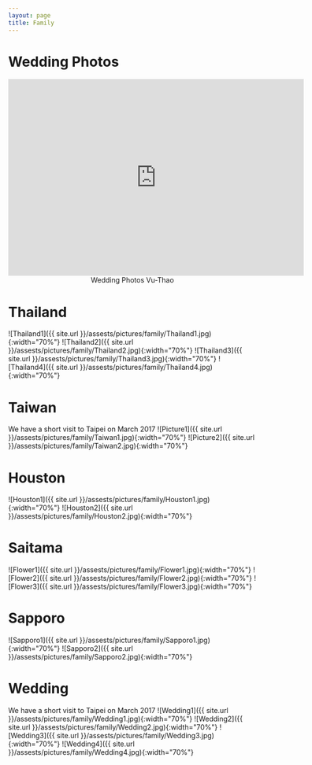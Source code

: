 ```yaml
---
layout: page
title: Family 
---
```


<h1> Wedding Photos </h1>
<div style="text-align:center;">
<iframe width="600" height = "400" src="https://www.youtube.com/embed/cD04qi8gHdA" frameborder="0" allowfullscreen></iframe>
<div class="thecap">Wedding Photos Vu-Thao</div>
</div>


<h1> Thailand </h1>
![Thailand1]({{ site.url }}/assests/pictures/family/Thailand1.jpg){:width="70%"} 
![Thailand2]({{ site.url }}/assests/pictures/family/Thailand2.jpg){:width="70%"} 
![Thailand3]({{ site.url }}/assests/pictures/family/Thailand3.jpg){:width="70%"} 
![Thailand4]({{ site.url }}/assests/pictures/family/Thailand4.jpg){:width="70%"} 


<h1> Taiwan </h1> 
We have a short visit to Taipei on March 2017  
![Picture1]({{ site.url }}/assests/pictures/family/Taiwan1.jpg){:width="70%"} 
![Picture2]({{ site.url }}/assests/pictures/family/Taiwan2.jpg){:width="70%"} 

<h1> Houston </h1>
![Houston1]({{ site.url }}/assests/pictures/family/Houston1.jpg){:width="70%"}
![Houston2]({{ site.url }}/assests/pictures/family/Houston2.jpg){:width="70%"} 

<h1> Saitama </h1>
![Flower1]({{ site.url }}/assests/pictures/family/Flower1.jpg){:width="70%"}
![Flower2]({{ site.url }}/assests/pictures/family/Flower2.jpg){:width="70%"} 
![Flower3]({{ site.url }}/assests/pictures/family/Flower3.jpg){:width="70%"} 

<h1> Sapporo </h1>
![Sapporo1]({{ site.url }}/assests/pictures/family/Sapporo1.jpg){:width="70%"} 
![Sapporo2]({{ site.url }}/assests/pictures/family/Sapporo2.jpg){:width="70%"} 

<h1> Wedding </h1> 
We have a short visit to Taipei on March 2017  
![Wedding1]({{ site.url }}/assests/pictures/family/Wedding1.jpg){:width="70%"} 
![Wedding2]({{ site.url }}/assests/pictures/family/Wedding2.jpg){:width="70%"} 
![Wedding3]({{ site.url }}/assests/pictures/family/Wedding3.jpg){:width="70%"} 
![Wedding4]({{ site.url }}/assests/pictures/family/Wedding4.jpg){:width="70%"} 


